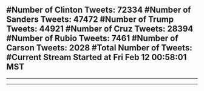 #Number of Clinton Tweets: 72334
#Number of Sanders Tweets: 47472
#Number of Trump Tweets: 44921
#Number of Cruz Tweets: 28394
#Number of Rubio Tweets: 7461
#Number of Carson Tweets: 2028
#Total Number of Tweets:  
#Current Stream Started at Fri Feb 12 00:58:01 MST
---
---
---
